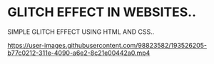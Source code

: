 # GLITCH EFFECT IN WEBSITES..
SIMPLE GLITCH EFFECT USING HTML AND CSS..

https://user-images.githubusercontent.com/98823582/193526205-b77c0212-311e-4090-a6e2-8c21e00442a0.mp4
